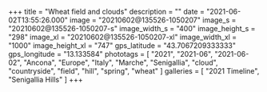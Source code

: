 +++
title = "Wheat field and clouds"
description = ""
date = "2021-06-02T13:55:26.000"
image = "20210602@135526-1050207"
image_s = "20210602@135526-1050207-s"
image_width_s = "400"
image_height_s = "298"
image_xl = "20210602@135526-1050207-xl"
image_width_xl = "1000"
image_height_xl = "747"
gps_latitude = "43.7067209333333"
gps_longitude = "13.133584"
phototags = [ "2021", "2021-06", "2021-06-02", "Ancona", "Europe", "Italy", "Marche", "Senigallia", "cloud", "countryside", "field", "hill", "spring", "wheat" ]
galleries = [ "2021 Timeline", "Senigallia Hills" ]
+++
